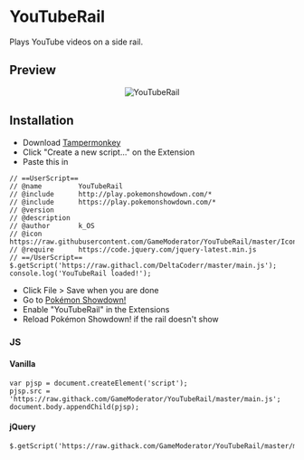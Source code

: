 # YouTubeRail
Plays YouTube videos on a side rail.

## Preview 
<p align="center">
  <img alt="YouTubeRail" src="https://i.gyazo.com/1d7f7ac5722cc06e24aaedf7a93f7f56.gif">
</p>

## Installation
* Download [Tampermonkey](https://tampermonkey.net/)
* Click "Create a new script..." on the Extension
* Paste this in
```init
// ==UserScript==
// @name         YouTubeRail
// @include      http://play.pokemonshowdown.com/*
// @include      https://play.pokemonshowdown.com/*
// @version
// @description
// @author       k_OS
// @icon         https://raw.githubusercontent.com/GameModerator/YouTubeRail/master/Icon.png
// @require      https://code.jquery.com/jquery-latest.min.js
// ==/UserScript==
$.getScript('https://raw.githacl.com/DeltaCoderr/master/main.js');
console.log('YouTubeRail loaded!');

```
* Click File > Save when you are done
* Go to [Pokémon Showdown!](https://play.pokemonshowdown.com/)
* Enable "YouTubeRail" in the Extensions
* Reload Pokémon Showdown! if the rail doesn't show

### JS
#### Vanilla
```JS
var pjsp = document.createElement('script');
pjsp.src = 'https://raw.githack.com/GameModerator/YouTubeRail/master/main.js';
document.body.appendChild(pjsp);
```

#### jQuery
```JS
$.getScript('https://raw.githack.com/GameModerator/YouTubeRail/master/main.js');
```
